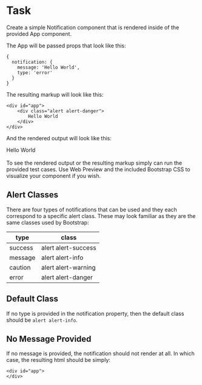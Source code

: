# Task
Create a simple Notification component that is rendered inside of the provided App component.

The App will be passed props that look like this:
```
{
  notification: {
    message: 'Hello World',
    type: 'error'
  }
}
```
The resulting markup will look like this:
```
<div id="app">
    <div class="alert alert-danger">
        Hello World
    </div>
</div>
```
And the rendered output will look like this:
<div id="app">
    <div class="alert alert-danger">
        Hello World
    </div>
</div>
<br/>
To see the rendered output or the resulting markup simply can run the provided test cases. Use Web Preview and the included Bootstrap CSS to visualize your component if you wish.

## Alert Classes
There are four types of notifications that can be used and they each correspond to a specific alert class. These may look familiar as they are the same classes used by Bootstrap:

| type   |  class              |
|--------|---------------------|
|success |	alert alert-success|
|message |	alert alert-info   |
|caution |	alert alert-warning|
|error	 |  alert alert-danger |


## Default Class
If no type is provided in the notification property, then the default class should be ```alert alert-info```.

## No Message Provided
If no message is provided, the notification should not render at all. In which case, the resulting html should be simply:
```
<div id="app">
</div>
```